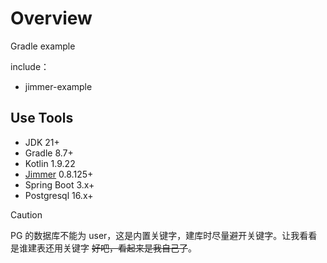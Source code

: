 # Overview

Gradle example

include：

- jimmer-example

## Use Tools

- JDK 21+
- Gradle 8.7+
- Kotlin 1.9.22
- [Jimmer](https://babyfish-ct.github.io/jimmer-doc/zh/) 0.8.125+
- Spring Boot 3.x+
- Postgresql 16.x+

> [!CAUTION]
> PG 的数据库不能为 user，这是内置关键字，建库时尽量避开关键字。让我看看是谁建表还用关键字 ~~好吧，看起来是我自己了~~。
